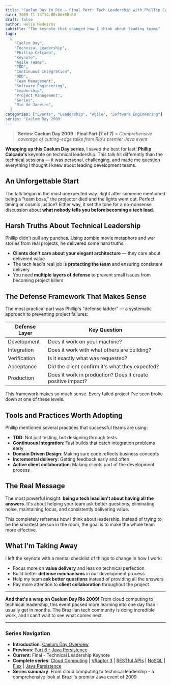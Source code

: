 ```yaml
---
title: "Caelum Day in Rio – Final Part: Tech Leadership with Phillip Calçado"
date: 2009-11-14T14:00:00+00:00
draft: false
author: Helio Medeiros
subtitle: "The keynote that changed how I think about leading teams"
tags:
  [
    "Caelum Day",
    "Technical Leadership",
    "Phillip Calçado",
    "Keynote",
    "Agile Teams",
    "TDD",
    "Continuous Integration",
    "DDD",
    "Team Management",
    "Software Engineering",
    "Leadership",
    "Project Management",
    "Series",
    "Rio de Janeiro",
  ]
categories: ["Events", "Leadership", "Agile", "Software Engineering"]
series: "Caelum Day 2009"
---
```


> **Series: Caelum Day 2009** | **Final Part (7 of 7)** > _Comprehensive coverage of cutting-edge talks from Rio's premier Java event_

**Wrapping up this Caelum Day series**, I saved the best for last: **Phillip Calçado's** keynote on technical leadership. This talk hit differently than the technical sessions — it was personal, challenging, and made me question everything I thought I knew about leading development teams.

## An Unforgettable Start

The talk began in the most unexpected way. Right after someone mentioned being a "team boss," the projector died and the lights went out. Perfect timing or cosmic justice? Either way, it set the tone for a no-nonsense discussion about **what nobody tells you before becoming a tech lead**.

## Harsh Truths About Technical Leadership

Phillip didn't pull any punches. Using zombie movie metaphors and war stories from real projects, he delivered some hard truths:

- **Clients don't care about your elegant architecture** — they care about delivered value
- The tech lead's real job is **protecting the team** and ensuring consistent delivery
- You need **multiple layers of defense** to prevent small issues from becoming project killers

## The Defense Framework That Makes Sense

The most practical part was Phillip's "defense ladder" — a systematic approach to preventing project failures:

| Defense Layer | Key Question                                                |
| ------------- | ----------------------------------------------------------- |
| Development   | Does it work on your machine?                               |
| Integration   | Does it work with what others are building?                 |
| Verification  | Is it exactly what was requested?                           |
| Acceptance    | Did the client confirm it's what they expected?             |
| Production    | Does it work in production? Does it create positive impact? |

This framework makes so much sense. Every failed project I've seen broke down at one of these levels.

## Tools and Practices Worth Adopting

Phillip mentioned several practices that successful teams are using:

- **TDD**: Not just testing, but designing through tests
- **Continuous Integration**: Fast builds that catch integration problems early
- **Domain Driven Design**: Making sure code reflects business concepts
- **Incremental delivery**: Getting feedback early and often
- **Active client collaboration**: Making clients part of the development process

## The Real Message

The most powerful insight: **being a tech lead isn't about having all the answers**. It's about helping your team ask better questions, eliminating noise, maintaining focus, and consistently delivering value.

This completely reframes how I think about leadership. Instead of trying to be the smartest person in the room, the goal is to make the whole team more effective.

## What I'm Taking Away

I left the keynote with a mental checklist of things to change in how I work:

- Focus more on **value delivery** and less on technical perfection
- Build better **defense mechanisms** in our development process
- Help my team **ask better questions** instead of providing all the answers
- Pay more attention to **client collaboration** throughout the project

---

**And that's a wrap on Caelum Day Rio 2009!** From cloud computing to technical leadership, this event packed more learning into one day than I usually get in months. The Brazilian tech community is doing incredible work, and I can't wait to see what comes next.

---

### **Series Navigation**

- **Introduction**: [Caelum Day Overview](../2009-11-07-caelum-day-intro/)
- **Previous**: [Part 6 - Java Persistence](../2009-11-13-caelum-day-part6-java-persistence/)
- **Current**: Final - Technical Leadership Keynote
- **Complete series**: [Cloud Computing](../2009-11-08-caelum-day-part1-cloud-fabio-kung/) | [VRaptor 3](../2009-11-09-caelum-day-part2-vraptor3/) | [RESTful APIs](../2009-11-10-caelum-day-part3-restful-apis/) | [NoSQL](../2009-11-11-caelum-day-part4-nosql/) | [Flex](../2009-11-12-caelum-day-part5-flex/) | [Java Persistence](../2009-11-13-caelum-day-part6-java-persistence/)
- **Series summary**: From cloud computing to technical leadership - a comprehensive look at Brazil's premier Java event of 2009
